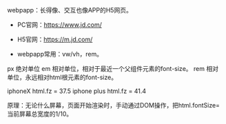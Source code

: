 webpapp：长得像、交互也像APP的H5网页。

- PC官网：https://www.jd.com/
- H5官网：https://m.jd.com/

- webpapp常用：vw/vh，rem。

px   绝对单位
em   相对单位，相对于最近一个父组件元素的font-size。
rem  相对单位，永远相对html根元素的font-size。

iphoneX  html.fz = 37.5
iphone plus html.fz = 41.4  

原理：无论什么屏幕，页面开始渲染时，手动通过DOM操作，把html.fontSize=当前屏幕总宽度的1/10。
